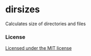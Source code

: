 # dirsizes
Calculates size of directories and files

### License
[Licensed under the MIT license](LICENSE)
